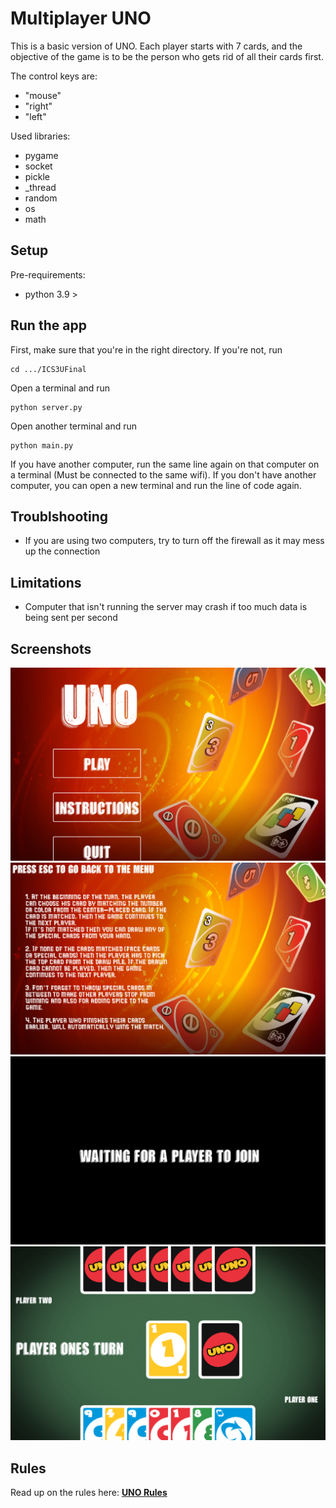 # Multiplayer UNO
This is a basic version of UNO. Each player starts with 7 cards, and the objective of the game is to be 
the person who gets rid of all their cards first.

The control keys are:
- "mouse"
- "right"
- "left"

Used libraries:
- pygame
- socket
- pickle
- _thread
- random
- os
- math


## Setup

Pre-requirements:

* python 3.9 >

## Run the app

First, make sure that you're in the right directory. If you're not, run
```
cd .../ICS3UFinal
```

Open a terminal and run
```
python server.py
```

Open another terminal and run

```shell
python main.py
```

If you have another computer, run the same line again on that computer on a terminal (Must be connected to the same wifi). If you don't have another computer, you can open a new terminal and run the line of code again. 

## Troublshooting

- If you are using two computers, try to turn off the firewall as it may mess up the connection

## Limitations

- Computer that isn't running the server may crash if too much data is being sent per second

## Screenshots

![Menu](assets/Screenshots/ss1.png)
![Instructions](assets/Screenshots/ss2.png)
![Waiting](assets/Screenshots/ss3.png)
![Game](assets/Screenshots/ss4.png)

## Rules

Read up on the rules here: **[UNO Rules](https://www.unorules.com/)**